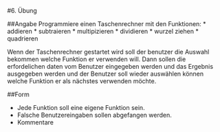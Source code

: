 #6. Übung

##Angabe
Programmiere einen Taschenrechner mit den Funktionen:
	* addieren
	* subtraieren
	* multipizieren
	* dividieren
	* wurzel ziehen
	* quadrieren

Wenn der Taschenrechner gestartet wird soll der benutzer die Auswahl bekommen welche Funktion er verwenden will. Dann sollen die erfordelichen daten vom Benutzer eingegeben werden und das Ergebnis ausgegeben werden und der Benutzer soll wieder auswählen können welche Funktion er als nächstes verwenden möchte.

##Form
* Jede Funktion soll eine eigene Funktion sein.
* Falsche Benutzereingaben sollen abgefangen werden.
* Kommentare
